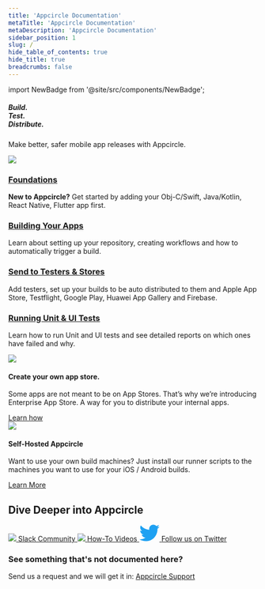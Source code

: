 ```yaml
---
title: 'Appcircle Documentation'
metaTitle: 'Appcircle Documentation'
metaDescription: 'Appcircle Documentation'
sidebar_position: 1
slug: /
hide_table_of_contents: true
hide_title: true
breadcrumbs: false
---
```

import NewBadge from '@site/src/components/NewBadge';

<div class="intro-visual">

<div class="intro-text"><h5 class="intro-visual-header">
Build.<br/>Test.<br/>Distribute.
</h5>
<p>Make better, safer mobile app releases with Appcircle.</p>
</div>
<div className="intro-image"><img src="https://cdn.appcircle.io/docs/assets/docs-intro-header.png" /></div>
</div>

<section class="intro-cards">
      <div class="intro-card">
            <h3><a href="/tutorials">Foundations</a></h3>
            <p><strong>New to Appcircle?</strong> Get started by adding your Obj-C/Swift, Java/Kotlin, React Native, Flutter app first.</p>
      </div>
      <div class="intro-card">
            <h3><a href="/build/adding-a-build-profile">Building Your Apps</a></h3>
            <p>Learn about setting up your repository, creating workflows and how to automatically trigger a build.</p>
      </div>
      <div class="intro-card">
            <h3><a href="/store-submit/apple-app-store">Send to Testers & Stores</a></h3>
            <p>Add testers, set up your builds to be auto distributed to them and Apple App Store, Testflight, Google Play, Huawei App Gallery and Firebase.</p>
      </div>
      <div class="intro-card">
            <h3><a href="/continuous-testing">Running Unit & UI Tests</a></h3>
            <p>Learn how to run Unit and UI tests and see detailed reports on which ones have failed and why.</p>
      </div>
</section>

<section class="feature-cards">
      <div class="enterprise-app-store">
            <div className="feature-card-image"><img src="https://cdn.appcircle.io/docs/assets/feature-card-eas.png" /></div>
            <div className="feature-card-info">
                  <NewBadge />
                  <h4>Create your own app store.</h4>
                  <p>Some apps are not meant to be on App Stores. That’s why we’re introducing Enterprise App Store. A way for you to distribute your internal apps.</p>
                  <a href="/enterprise-appstore/add-ent-profile" className="feature-card-learn-more eas">
                        Learn how
                  </a>
            </div>
      </div>
      <div class="self-hosted-runners">
            <div className="feature-card-image"><img src="https://cdn.appcircle.io/docs/assets/feature-card-self-hosted-runners.png" /></div>
            <div className="feature-card-info">
                  <NewBadge />
                  <h4>Self-Hosted Appcircle</h4>
                  <p>Want to use your own build machines? Just install our runner scripts to the machines you want to use for your iOS / Android builds.</p>
                  <a href="/self-hosted-appcircle/overview" className="feature-card-learn-more runner">
                        Learn More
                  </a>
            </div>
      </div>
</section>

## Dive Deeper into Appcircle

<section class="community">
<a class="slack" href="https://slack.appcircle.io">
<img src="https://storage.googleapis.com/appcircle-prod-common/docs/assets/slack-logo.png" />
<span>Slack Community</span>
</a>
<a class="videos" href="https://www.youtube.com/c/Appcircle">
<img src="https://storage.googleapis.com/appcircle-prod-common/docs/assets/youtube-logo.png" />
<span>How-To Videos</span>
</a>

<a class="twitter" href="https://twitter.com/appcircleio">
 <svg width="41" height="34" viewBox="0 0 41 34" fill="none" xmlns="http://www.w3.org/2000/svg" {...props}>
      <path d="M36.6933 8.54828C36.7181 8.90995 36.7181 9.27162 36.7181 9.63662C36.7181 20.7583 28.3197 33.5849 12.9629 33.5849V33.5783C8.42645 33.5849 3.98423 32.275 0.165283 29.805C0.82492 29.885 1.48786 29.9249 2.15246 29.9266C5.9119 29.9299 9.56387 28.6583 12.5215 26.3166C8.94887 26.2483 5.81601 23.9 4.72157 20.4716C5.97306 20.715 7.26258 20.6649 8.49093 20.3266C4.59593 19.5333 1.79371 16.0833 1.79371 12.0766C1.79371 12.0399 1.79371 12.0049 1.79371 11.9699C2.95428 12.6216 4.25371 12.9833 5.5829 13.0233C1.9144 10.5516 0.78359 5.63162 2.99891 1.78495C7.23778 7.04328 13.4919 10.2399 20.2057 10.5783C19.5328 7.65495 20.452 4.59162 22.621 2.53662C25.9837 -0.650051 31.2724 -0.486718 34.4333 2.90162C36.3031 2.52995 38.0952 1.83828 39.7352 0.858283C39.112 2.80662 37.8076 4.46162 36.0651 5.51328C37.72 5.31662 39.3368 4.86995 40.8594 4.18828C39.7385 5.88162 38.3267 7.35662 36.6933 8.54828Z" fill="#1ea1f2" />
</svg>
<span>Follow us on Twitter</span>
</a>
</section>

### See something that's not documented here?

Send us a request and we will get it in: [Appcircle Support](https://appcircle.io/support/)
